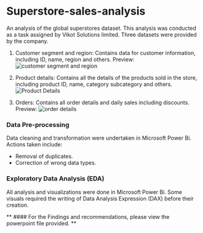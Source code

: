 # Superstore-sales-analysis
An analysis of the global superstores dataset. This analysis was conducted as a task assigned by Vikot Solutions limited.
Three datasets were provided by the company.
1. Customer segment and region: Contains data for customer information, including ID, name, region and others.
Preview:
![customer segment and region](https://user-images.githubusercontent.com/107181687/225951326-3e53bbae-9c03-498e-874b-1b241be58c14.PNG)


2. Product details: Contains all the details of the products sold in the store, including product ID, name, category subcategory and others.
![Product Details](https://user-images.githubusercontent.com/107181687/225952296-91fc81bd-8680-4f94-9e61-5d27c7971960.PNG)


3. Orders: Contains all order details and daily sales including discounts.
Preview:
![order details](https://user-images.githubusercontent.com/107181687/225952412-fdd804a1-7fd5-4d47-b9b4-91a8c8c3db09.PNG)


### Data Pre-processing
Data cleaning and transformation were undertaken in Microsoft Power Bi. Actions taken include:

- Removal of duplicates.
- Correction of wrong data types.

### Exploratory Data Analysis (EDA)
All analysis and visualizations were done in Microsoft Power Bi. Some visuals required the writing of Data Analysis Expression (DAX) before their creation.

** #### For the Findings and recommendations, please view the powerpoint file provided. **
